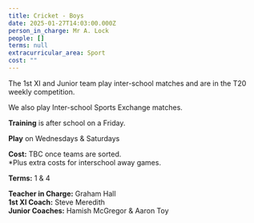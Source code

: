 ```yaml
---
title: Cricket - Boys
date: 2025-01-27T14:03:00.000Z
person_in_charge: Mr A. Lock
people: []
terms: null
extracurricular_area: Sport
cost: ""
---
```

The 1st XI and Junior team play inter-school matches and are in the T20 weekly competition.  
  
We also play Inter-school Sports Exchange matches.

**Training** is after school on a Friday.  

**Play** on Wednesdays & Saturdays

**Cost:** TBC once teams are sorted.  
*Plus extra costs for interschool away games.

**Terms:** 1 & 4

**Teacher in Charge:** Graham Hall  
**1st XI Coach:** Steve Meredith  
**Junior Coaches:** Hamish McGregor & Aaron Toy
